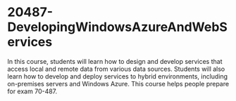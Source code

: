 # 20487-DevelopingWindowsAzureAndWebServices
In this course, students will learn how to design and develop services that access local and remote data from various data sources. Students will also learn how to develop and deploy services to hybrid environments, including on-premises servers and Windows Azure. This course helps people prepare for exam 70-487.
